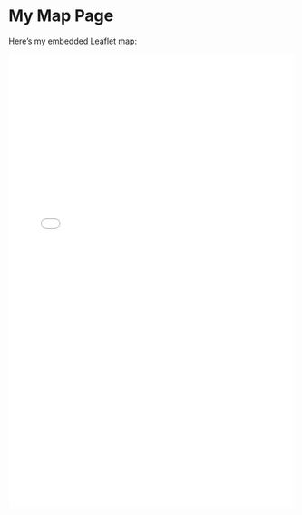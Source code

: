 # My Map Page

Here’s my embedded Leaflet map:

<iframe src="assets/maps/EX3_2_Line_Multiple.html" width="100%" height="800px" frameborder="0"></iframe>
